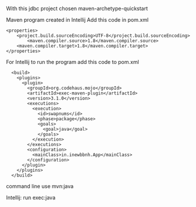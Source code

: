 With this jdbc project chosen  maven-archetype-quickstart

Maven program created in Intellij
Add this code in pom.xml

```
<properties>
    <project.build.sourceEncoding>UTF-8</project.build.sourceEncoding>
        <maven.compiler.source>1.8</maven.compiler.source>
    <maven.compiler.target>1.8</maven.compiler.target>
</properties> 
```

For Intellij to run the program add this code to pom.xml

```
  <build>
    <plugins>
      <plugin>
        <groupId>org.codehaus.mojo</groupId>
        <artifactId>exec-maven-plugin</artifactId>
        <version>3.1.0</version>
        <executions>
          <execution>
            <id>swapnums</id>
            <phase>package</phase>
            <goals>
              <goal>java</goal>
            </goals>
          </execution>
        </executions>
        <configuration>
          <mainClass>in.inewbbnh.App</mainClass>
        </configuration>
      </plugin>
    </plugins>
  </build>

```

command line use mvn:java

Intellij: run exec:java